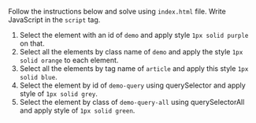 Follow the instructions below and solve using `index.html` file. Write JavaScript in the `script` tag.

1. Select the element with an id of `demo` and apply style `1px solid purple` on that.
2. Select all the elements by class name of `demo` and apply the style `1px solid orange` to each element.
3. Select all the elements by tag name of `article` and apply this style `1px solid blue`.
4. Select the element by id of `demo-query` using querySelector and apply style of `1px solid grey`.
5. Select the element by class of `demo-query-all` using querySelectorAll and apply style of `1px solid green`.